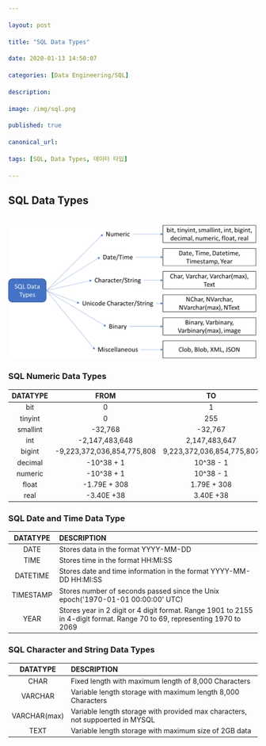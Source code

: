```yaml
---

layout: post

title: "SQL Data Types"

date: 2020-01-13 14:50:07

categories: [Data Engineering/SQL]

description:

image: /img/sql.png

published: true

canonical_url:

tags: [SQL, Data Types, 데이터 타입]

---
```


## SQL Data Types

<br> <img src="/img/sqldata.png">

### SQL Numeric Data Types

|DATATYPE|FROM|TO|
|:--------:|:----:|:--:|
|bit|0|1|
|tinyint|0|255|
|smallint|-32,768|-32,767|
|int|-2,147,483,648|2,147,483,647|
|bigint|-9,223,372,036,854,775,808|9,223,372,036,854,775,807|
|decimal|-10^38 + 1|10^38 - 1|
|numeric|-10^38 + 1|10^38 - 1|
|float|-1.79E + 308|1.79E + 308|
|real|-3.40E +38|3.40E +38|

### SQL Date and Time Data Type

|DATATYPE|DESCRIPTION|
|:------:|:----------|
|DATE|Stores data in the format YYYY-MM-DD|
|TIME|Stores time in the format HH:MI:SS|
|DATETIME|Stores date and time information in the format YYYY-MM-DD HH:MI:SS|
|TIMESTAMP|Stores number of seconds passed since the Unix epoch('1970-01-01 00:00:00' UTC)|
|YEAR|Stores year in 2 digit or 4 digit format. Range 1901 to 2155 in 4-digit format. Range 70 to 69, representing 1970 to 2069|

### SQL Character and String Data Types

|DATATYPE|DESCRIPTION|
|:------:|:----------|
|CHAR|Fixed length with maximum length of 8,000 Characters|
|VARCHAR|Variable length storage with maximum length 8,000 Characters|
|VARCHAR(max)|Variable length storage with provided max characters, not suppoerted in MYSQL|
|TEXT|Variable length storage with maximum size of 2GB data|
